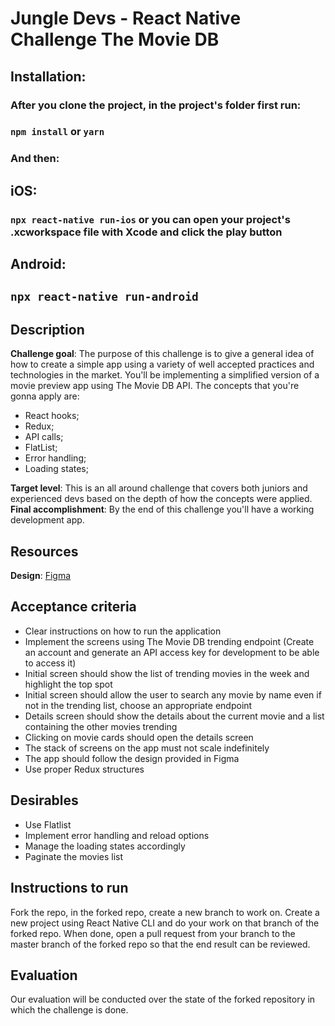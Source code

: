 # Jungle Devs - React Native Challenge The Movie DB


## Installation:

### After you clone the project, in the project's folder first run:  

### `npm install` or `yarn`

### And then:

## iOS:
### `npx react-native run-ios` or you can open your project's .xcworkspace file with Xcode and click the play button

## Android:
## `npx react-native run-android`

## Description

**Challenge goal**: The purpose of this challenge is to give a general idea of how to create a simple app using a variety of well accepted practices and technologies in the market. You'll be implementing a simplified version of a movie preview app using The Movie DB API. The concepts that you're gonna apply are:
- React hooks;
- Redux;
- API calls;
- FlatList;
- Error handling;
- Loading states;

**Target level**: This is an all around challenge that covers both juniors and experienced devs based on the depth of how the concepts were applied.
**Final accomplishment**: By the end of this challenge you'll have a working development app.

## Resources
**Design**: [Figma](https://www.figma.com/file/gRw33pnPCjbRAE8DyhOsZm/Android-%E2%80%93-Challenge-2?node-id=0%3A1)

## Acceptance criteria
- Clear instructions on how to run the application
- Implement the screens using The Movie DB trending endpoint (Create an account and generate an API access key for development to be able to access it)
- Initial screen should show the list of trending movies in the week and highlight the top spot
- Initial screen should allow the user to search any movie by name even if not in the trending list, choose an appropriate endpoint
- Details screen should show the details about the current movie and a list containing the other movies trending
- Clicking on movie cards should open the details screen
- The stack of screens on the app must not scale indefinitely
- The app should follow the design provided in Figma
- Use proper Redux structures

## Desirables
- Use Flatlist
- Implement error handling and reload options
- Manage the loading states accordingly
- Paginate the movies list

## Instructions to run
Fork the repo, in the forked repo, create a new branch to work on. Create a new project using React Native CLI and do your work on that branch of the forked repo. When done, open a pull request from your branch to the master branch of the forked repo so that the end result can be reviewed.

## Evaluation
Our evaluation will be conducted over the state of the forked repository in which the challenge is done.
